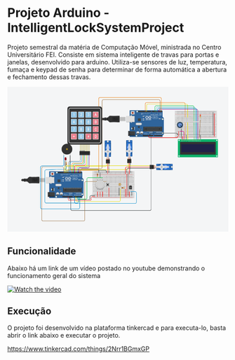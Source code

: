 # Projeto Arduino - IntelligentLockSystemProject

Projeto semestral da matéria de Computação Móvel, ministrada no Centro Universitário FEI. Consiste em sistema inteligente de travas para portas e janelas, desenvolvido para arduino. Utiliza-se sensores de luz, temperatura, fumaça e keypad de senha para determinar de forma automática a abertura e fechamento dessas travas.

![image](images/board.png)

## Funcionalidade

Abaixo há um link de um vídeo postado no youtube demonstrando o funcionamento geral do sistema

[![Watch the video](https://i.ytimg.com/an_webp/e0DNju123_I/mqdefault_6s.webp?du=3000&sqp=CN6mi_4F&rs=AOn4CLBDyfsxLJEaJ3tnnGbOFXp1xEEtIQ)](https://www.youtube.com/watch?v=NMv0SSdDm-c&t=19s)

## Execução

O projeto foi desenvolvido na plataforma tinkercad e para executa-lo, basta abrir o link abaixo e executar o projeto.

https://www.tinkercad.com/things/2Nrr1BGmxGP
